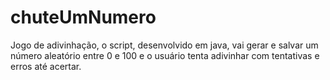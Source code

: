 # chuteUmNumero
Jogo de adivinhação, o script, desenvolvido em java, vai gerar e salvar um número aleatório entre 0 e 100 e o usuário tenta adivinhar com tentativas e erros até acertar.
